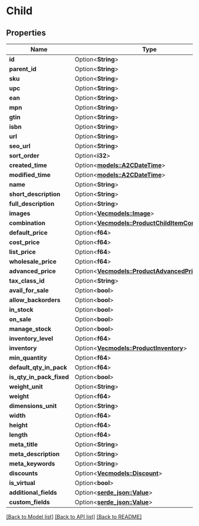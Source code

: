 # Child

## Properties

Name | Type | Description | Notes
------------ | ------------- | ------------- | -------------
**id** | Option<**String**> |  | [optional]
**parent_id** | Option<**String**> |  | [optional]
**sku** | Option<**String**> |  | [optional]
**upc** | Option<**String**> |  | [optional]
**ean** | Option<**String**> |  | [optional]
**mpn** | Option<**String**> |  | [optional]
**gtin** | Option<**String**> |  | [optional]
**isbn** | Option<**String**> |  | [optional]
**url** | Option<**String**> |  | [optional]
**seo_url** | Option<**String**> |  | [optional]
**sort_order** | Option<**i32**> |  | [optional]
**created_time** | Option<[**models::A2CDateTime**](A2CDateTime.md)> |  | [optional]
**modified_time** | Option<[**models::A2CDateTime**](A2CDateTime.md)> |  | [optional]
**name** | Option<**String**> |  | [optional]
**short_description** | Option<**String**> |  | [optional]
**full_description** | Option<**String**> |  | [optional]
**images** | Option<[**Vec<models::Image>**](Image.md)> |  | [optional]
**combination** | Option<[**Vec<models::ProductChildItemCombination>**](Product_ChildItem_Combination.md)> |  | [optional]
**default_price** | Option<**f64**> |  | [optional]
**cost_price** | Option<**f64**> |  | [optional]
**list_price** | Option<**f64**> |  | [optional]
**wholesale_price** | Option<**f64**> |  | [optional]
**advanced_price** | Option<[**Vec<models::ProductAdvancedPrice>**](Product_AdvancedPrice.md)> |  | [optional]
**tax_class_id** | Option<**String**> |  | [optional]
**avail_for_sale** | Option<**bool**> |  | [optional]
**allow_backorders** | Option<**bool**> |  | [optional]
**in_stock** | Option<**bool**> |  | [optional]
**on_sale** | Option<**bool**> |  | [optional]
**manage_stock** | Option<**bool**> |  | [optional]
**inventory_level** | Option<**f64**> |  | [optional]
**inventory** | Option<[**Vec<models::ProductInventory>**](Product_Inventory.md)> |  | [optional]
**min_quantity** | Option<**f64**> |  | [optional]
**default_qty_in_pack** | Option<**f64**> |  | [optional]
**is_qty_in_pack_fixed** | Option<**bool**> |  | [optional]
**weight_unit** | Option<**String**> |  | [optional]
**weight** | Option<**f64**> |  | [optional]
**dimensions_unit** | Option<**String**> |  | [optional]
**width** | Option<**f64**> |  | [optional]
**height** | Option<**f64**> |  | [optional]
**length** | Option<**f64**> |  | [optional]
**meta_title** | Option<**String**> |  | [optional]
**meta_description** | Option<**String**> |  | [optional]
**meta_keywords** | Option<**String**> |  | [optional]
**discounts** | Option<[**Vec<models::Discount>**](Discount.md)> |  | [optional]
**is_virtual** | Option<**bool**> |  | [optional]
**additional_fields** | Option<[**serde_json::Value**](.md)> |  | [optional]
**custom_fields** | Option<[**serde_json::Value**](.md)> |  | [optional]

[[Back to Model list]](../README.md#documentation-for-models) [[Back to API list]](../README.md#documentation-for-api-endpoints) [[Back to README]](../README.md)


